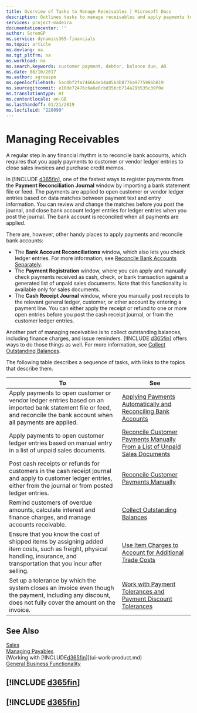 ```yaml
---
title: Overview of Tasks to Manage Receivables | Microsoft Docs
description: Outlines tasks to manage receivables and apply payments to customer or vendor ledger entries.
services: project-madeira
documentationcenter: ''
author: SorenGP
ms.service: dynamics365-financials
ms.topic: article
ms.devlang: na
ms.tgt_pltfrm: na
ms.workload: na
ms.search.keywords: customer payment, debtor, balance due, AR
ms.date: 08/10/2017
ms.author: sgroespe
ms.openlocfilehash: 5ac0bf2fa746664e14a8564b8776a9775986b819
ms.sourcegitcommit: e10de72476c6a6e0cbd35bcb714a29b535c39f0e
ms.translationtype: HT
ms.contentlocale: en-GB
ms.lasthandoff: 01/21/2019
ms.locfileid: "228099"
---
```

# <a name="managing-receivables"></a>Managing Receivables
A regular step in any financial rhythm is to reconcile bank accounts, which requires that you apply payments to customer or vendor ledger entries to close sales invoices and purchase credit memos.  

In [!INCLUDE [d365fin](includes/d365fin_md.md)], one of the fastest ways to register payments from the **Payment Reconciliation Journal** window by importing a bank statement file or feed. The payments are applied to open customer or vendor ledger entries based on data matches between payment text and entry information. You can review and change the matches before you post the journal, and close bank account ledger entries for ledger entries when you post the journal. The bank account is reconciled when all payments are applied.

There are, however, other handy places to apply payments and reconcile bank accounts:  

* The **Bank Account Reconciliations** window, which also lets you check ledger entries. For more information, see [Reconcile Bank Accounts Separately](bank-how-reconcile-bank-accounts-separately.md).  
* The **Payment Registration** window, where you can apply and manually check payments received as cash, check, or bank transaction against a generated list of unpaid sales documents. Note that this functionality is available only for sales documents.  
* The **Cash Receipt Journal** window, where you manually post receipts to the relevant general ledger, customer, or other account by entering a payment line. You can either apply the receipt or refund to one or more open entries before you post the cash receipt journal, or from the customer ledger entries.  

Another part of managing receivables is to collect outstanding balances, including finance charges, and issue reminders. [!INCLUDE [d365fin](includes/d365fin_md.md)] offers ways to do those things as well. For more information, see [Collect Outstanding Balances](receivables-collect-outstanding-balances.md).  

The following table describes a sequence of tasks, with links to the topics that describe them.  


|                                                                                      To                                                                                       |                                                                           See                                                                            |
|-------------------------------------------------------------------------------------------------------------------------------------------------------------------------------|----------------------------------------------------------------------------------------------------------------------------------------------------------|
|   Apply payments to open customer or vendor ledger entries based on an imported bank statement file or feed, and reconcile the bank account when all payments are applied.    |               [Applying Payments Automatically and Reconciling Bank Accounts](receivables-apply-payments-auto-reconcile-bank-accounts.md)                |
|                                   Apply payments to open customer ledger entries based on manual entry in a list of unpaid sales documents.                                   | [Reconcile Customer Payments Manually From a List of Unpaid Sales Documents](receivables-how-reconcile-customer-payments-list-unpaid-sales-documents.md) |
|     Post cash receipts or refunds for customers in the cash receipt journal and apply to customer ledger entries, either from the journal or from posted ledger entries.      |                               [Reconcile Customer Payments Manually](receivables-how-apply-sales-transactions-manually.md)                               |
|                                 Remind customers of overdue amounts, calculate interest and finance charges, and manage accounts receivable.                                  |                                       [Collect Outstanding Balances](receivables-collect-outstanding-balances.md)                                        |
| Ensure that you know the cost of shipped items by assigning added item costs, such as freight, physical handling, insurance, and transportation that you incur after selling. |                              [Use Item Charges to Account for Additional Trade Costs](payables-how-assign-item-charges.md)                               |
|           Set up a tolerance by which the system closes an invoice even though the payment, including any discount, does not fully cover the amount on the invoice.           |               [Work with Payment Tolerances and Payment Discount Tolerances](finance-payment-tolerance-and-payment-discount-tolerance.md)                |

## <a name="see-also"></a>See Also
[Sales](sales-manage-sales.md)  
[Managing Payables](payables-manage-payables.md)  
[Working with [!INCLUDE[d365fin](includes/d365fin_md.md)]](ui-work-product.md)  
[General Business Functionality](ui-across-business-areas.md)

## [!INCLUDE [d365fin](includes/free_trial_md.md)]  
## [!INCLUDE [d365fin](includes/training_link_md.md)]
